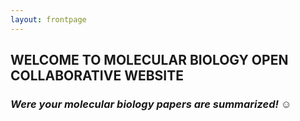 ```yaml
---
layout: frontpage
---
```


## WELCOME TO MOLECULAR BIOLOGY OPEN COLLABORATIVE WEBSITE 
### _Were your molecular biology papers are summarized!_ :relaxed:


